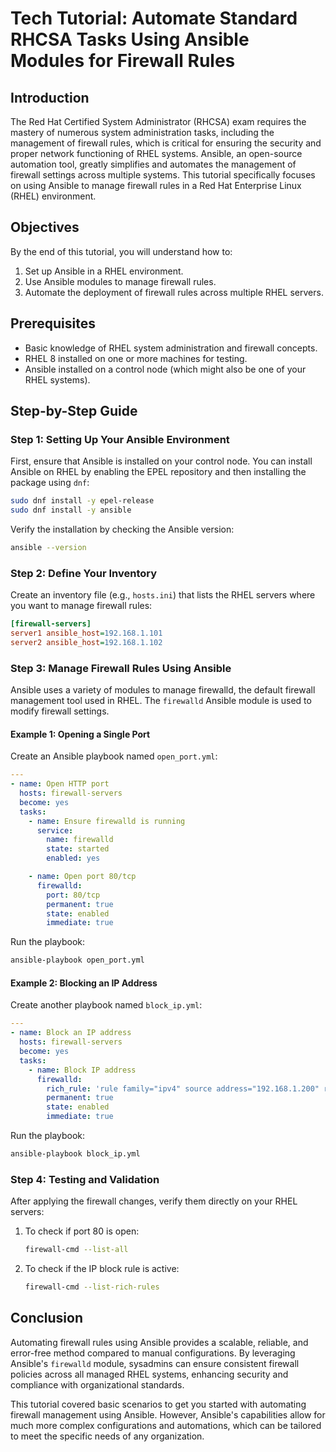 # Tech Tutorial: Automate Standard RHCSA Tasks Using Ansible Modules for Firewall Rules

## Introduction

The Red Hat Certified System Administrator (RHCSA) exam requires the mastery of numerous system administration tasks, including the management of firewall rules, which is critical for ensuring the security and proper network functioning of RHEL systems. Ansible, an open-source automation tool, greatly simplifies and automates the management of firewall settings across multiple systems. This tutorial specifically focuses on using Ansible to manage firewall rules in a Red Hat Enterprise Linux (RHEL) environment.

## Objectives

By the end of this tutorial, you will understand how to:
1. Set up Ansible in a RHEL environment.
2. Use Ansible modules to manage firewall rules.
3. Automate the deployment of firewall rules across multiple RHEL servers.

## Prerequisites

- Basic knowledge of RHEL system administration and firewall concepts.
- RHEL 8 installed on one or more machines for testing.
- Ansible installed on a control node (which might also be one of your RHEL systems).

## Step-by-Step Guide

### Step 1: Setting Up Your Ansible Environment

First, ensure that Ansible is installed on your control node. You can install Ansible on RHEL by enabling the EPEL repository and then installing the package using `dnf`:

```bash
sudo dnf install -y epel-release
sudo dnf install -y ansible
```

Verify the installation by checking the Ansible version:

```bash
ansible --version
```

### Step 2: Define Your Inventory

Create an inventory file (e.g., `hosts.ini`) that lists the RHEL servers where you want to manage firewall rules:

```ini
[firewall-servers]
server1 ansible_host=192.168.1.101
server2 ansible_host=192.168.1.102
```

### Step 3: Manage Firewall Rules Using Ansible

Ansible uses a variety of modules to manage firewalld, the default firewall management tool used in RHEL. The `firewalld` Ansible module is used to modify firewall settings.

#### Example 1: Opening a Single Port

Create an Ansible playbook named `open_port.yml`:

```yaml
---
- name: Open HTTP port
  hosts: firewall-servers
  become: yes
  tasks:
    - name: Ensure firewalld is running
      service:
        name: firewalld
        state: started
        enabled: yes

    - name: Open port 80/tcp
      firewalld:
        port: 80/tcp
        permanent: true
        state: enabled
        immediate: true
```

Run the playbook:

```bash
ansible-playbook open_port.yml
```

#### Example 2: Blocking an IP Address

Create another playbook named `block_ip.yml`:

```yaml
---
- name: Block an IP address
  hosts: firewall-servers
  become: yes
  tasks:
    - name: Block IP address
      firewalld:
        rich_rule: 'rule family="ipv4" source address="192.168.1.200" reject'
        permanent: true
        state: enabled
        immediate: true
```

Run the playbook:

```bash
ansible-playbook block_ip.yml
```

### Step 4: Testing and Validation

After applying the firewall changes, verify them directly on your RHEL servers:

1. To check if port 80 is open:

    ```bash
    firewall-cmd --list-all
    ```

2. To check if the IP block rule is active:

    ```bash
    firewall-cmd --list-rich-rules
    ```

## Conclusion

Automating firewall rules using Ansible provides a scalable, reliable, and error-free method compared to manual configurations. By leveraging Ansible's `firewalld` module, sysadmins can ensure consistent firewall policies across all managed RHEL systems, enhancing security and compliance with organizational standards.

This tutorial covered basic scenarios to get you started with automating firewall management using Ansible. However, Ansible's capabilities allow for much more complex configurations and automations, which can be tailored to meet the specific needs of any organization.